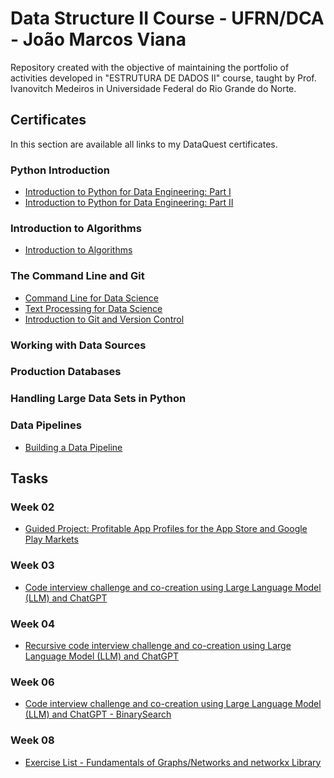 # Data Structure II Course - UFRN/DCA - João Marcos Viana

Repository created with the objective of maintaining the portfolio of activities developed in "ESTRUTURA DE DADOS II" course, taught by Prof. Ivanovitch Medeiros in Universidade Federal do Rio Grande do Norte.

## Certificates

In this section are available all links to my DataQuest certificates.

### Python Introduction
- [Introduction to Python for Data Engineering: Part I](https://app.dataquest.io/verify_cert/B4SALO3WK5OTXOKPT4P6/)
- [Introduction to Python for Data Engineering: Part II](https://app.dataquest.io/verify_cert/QCJYRFSAPONXQTCVXQ69/)
### Introduction to Algorithms
- [Introduction to Algorithms](https://app.dataquest.io/verify_cert/15GHU2F238VR3OCSM0KL/)

### The Command Line and Git
- [Command Line for Data Science](https://app.dataquest.io/verify_cert/8X98YZ5B7L69IPQKVYQC/)
- [Text Processing for Data Science](https://app.dataquest.io/verify_cert/KZMI29RVW3KDRGLL5MZM/)
- [Introduction to Git and Version Control](https://app.dataquest.io/verify_cert/FKC0H2W2RGRI097DC10M/)

### Working with Data Sources

### Production Databases

### Handling Large Data Sets in Python

### Data Pipelines
- [Building a Data Pipeline](https://app.dataquest.io/verify_cert/7E0QU13KJ04HYRQ7PKMC/)

## Tasks

### Week 02
- [Guided Project: Profitable App Profiles for the App Store and Google Play Markets](https://github.com/jota-emi/data-structure2023.1/blob/main/tasks/week02/guided_project_refactored/guided_project_refactoried.py)

### Week 03
- [Code interview challenge and co-creation using Large Language Model (LLM) and ChatGPT](https://github.com/jota-emi/data-structure2023.1/blob/main/tasks/week03/Code_Interview_Linked_Queue_Stacks.ipynb)

### Week 04
- [Recursive code interview challenge and co-creation using Large Language Model (LLM) and ChatGPT](https://github.com/jota-emi/data-structure2023.1/blob/main/tasks/week04/Code_Interview_recursion.ipynb)

### Week 06
- [Code interview challenge and co-creation using Large Language Model (LLM) and ChatGPT - BinarySearch](https://github.com/jota-emi/data-structure2023.1/blob/main/tasks/week06/Week_06_bst.ipynb)

### Week 08
- [Exercise List - Fundamentals of Graphs/Networks and networkx Library](https://github.com/jota-emi/data-structure2023.1/blob/main/tasks/week08/exercice.ipynb)